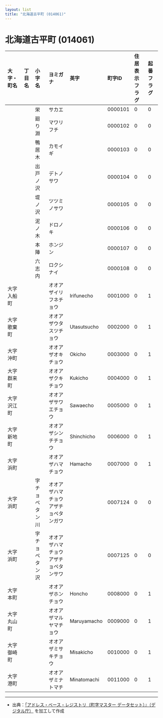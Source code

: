 ```yaml
---
layout: list
title: "北海道古平町 (014061)"
---
```


# 北海道古平町 (014061)

| 大字・町名 | 丁目名 | 小字名 | ヨミガナ | 英字 | 町字ID | 住居表示フラグ | 起番フラグ |
|:---|:---|:---|:---|:---|:---|:---|:---|
|  |  | 栄 | サカエ |  | 0000101 | 0 | 0 |
|  |  | 廻り淵 | マワリフチ |  | 0000102 | 0 | 0 |
|  |  | 鴨居木 | カモイギ |  | 0000103 | 0 | 0 |
|  |  | 出戸ノ沢 | デトノサワ |  | 0000104 | 0 | 0 |
|  |  | 堤ノ沢 | ツツミノサワ |  | 0000105 | 0 | 0 |
|  |  | 泥ノ木 | ドロノキ |  | 0000106 | 0 | 0 |
|  |  | 本陣 | ホンジン |  | 0000107 | 0 | 0 |
|  |  | 六志内 | ロクシナイ |  | 0000108 | 0 | 0 |
| 大字入船町 |  |  | オオアザイリフネチョウ | Irifunecho | 0001000 | 0 | 1 |
| 大字歌棄町 |  |  | オオアザウタスツチョウ | Utasutsucho | 0002000 | 0 | 1 |
| 大字沖町 |  |  | オオアザオキチョウ | Okicho | 0003000 | 0 | 1 |
| 大字群来町 |  |  | オオアザクキチョウ | Kukicho | 0004000 | 0 | 1 |
| 大字沢江町 |  |  | オオアザサワエチョウ | Sawaecho | 0005000 | 0 | 1 |
| 大字新地町 |  |  | オオアザシンチチョウ | Shinchicho | 0006000 | 0 | 1 |
| 大字浜町 |  |  | オオアザハマチョウ | Hamacho | 0007000 | 0 | 1 |
| 大字浜町 |  | 字チョペタン川 | オオアザハマチョウアザチョペタンガワ |  | 0007124 | 0 | 0 |
| 大字浜町 |  | 字チョペタン沢 | オオアザハマチョウアザチョペタンサワ |  | 0007125 | 0 | 0 |
| 大字本町 |  |  | オオアザホンチョウ | Honcho | 0008000 | 0 | 1 |
| 大字丸山町 |  |  | オオアザマルヤマチョウ | Maruyamacho | 0009000 | 0 | 1 |
| 大字御崎町 |  |  | オオアザミサキチョウ | Misakicho | 0010000 | 0 | 1 |
| 大字港町 |  |  | オオアザミナトマチ | Minatomachi | 0011000 | 0 | 1 |

---

- 出典：[「アドレス・ベース・レジストリ（町字マスター データセット）』（デジタル庁）](https://www.digital.go.jp/policies/base_registry_address/) を加工して作成